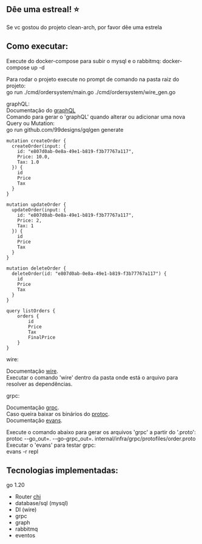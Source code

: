 ## Dêe uma estreal! :star:
Se vc gostou do projeto clean-arch, por favor dêe uma estrela

## Como executar:
Execute do docker-compose para subir o mysql e o rabbitmq:
docker-compose up -d

Para rodar o projeto execute no prompt de comando na pasta raiz do projeto:  
go run ./cmd/ordersystem/main.go ./cmd/ordersystem/wire_gen.go

graphQL:  
Documentação do [graphQL](https://gqlgen.com/)  
Comando para gerar o 'graphQL' quando alterar ou adicionar uma nova Query ou Mutation:  
go run github.com/99designs/gqlgen generate

```
mutation createOrder {  
  createOrder(input: {  
	id: "e807d0ab-0e8a-49e1-b819-f3b77767a117",  
	Price: 10.0,  
	Tax: 1.0  
  }) {  
    id  
	Price  
	Tax  
  }  
}

mutation updateOrder {
  updateOrder(input: {
	id: "e807d0ab-0e8a-49e1-b819-f3b77767a117",
	Price: 2,
	Tax: 1
  }) {
    id
	Price
	Tax
  }
}

mutation deleteOrder {
  deleteOrder(id: "e807d0ab-0e8a-49e1-b819-f3b77767a117") {
    id
	Price
	Tax
  }
}

query listOrders {
	orders {
		id
		Price
		Tax
		FinalPrice
	}
}
```

wire:

Documentação [wire](https://github.com/google/wire).  
Executar o comando 'wire' dentro da pasta onde está o arquivo para resolver as dependências.  

grpc:

Documentação [grpc](https://grpc.io/docs/languages/go/quickstart/).  
Caso queira baixar os binários do [protoc](https://github.com/protocolbuffers/protobuf/releases).  
Documentação [evans](https://github.com/ktr0731/evans).  

Execute o comando abaixo para gerar os arquivos 'grpc' a partir do '.proto':  
protoc --go_out=. --go-grpc_out=. internal/infra/grpc/protofiles/order.proto  
Executar o 'evans' para testar grpc:  
evans -r repl

## Tecnologias implementadas:

go 1.20
 - Router [chi](https://github.com/go-chi/chi)
 - database/sql (mysql)
 - DI (wire)
 - grpc
 - graph
 - rabbitmq
 - eventos
 